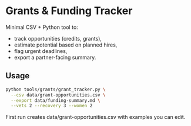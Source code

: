 # Grants & Funding Tracker

Minimal CSV + Python tool to:
- track opportunities (credits, grants),
- estimate potential based on planned hires,
- flag urgent deadlines,
- export a partner-facing summary.

## Usage
```bash
python tools/grants/grant_tracker.py \
  --csv data/grant-opportunities.csv \
  --export data/funding-summary.md \
  --vets 2 --recovery 3 --women 2
```

First run creates data/grant-opportunities.csv with examples you can edit.
